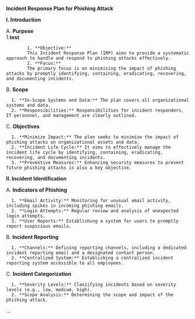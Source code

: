 **Incident Response Plan for Phishing Attack**

**I. Introduction**

   A. **Purpose**<br />
        1.**test**

            1. **Objective:** 
            This Incident Response Plan (IRP) aims to provide a systematic approach to handle and respond to phishing attacks effectively.
            2. **Focus:** 
            The primary focus is on minimizing the impact of phishing attacks by promptly identifying, containing, eradicating, recovering, and documenting incidents.

   B. **Scope**

      1. **In-Scope Systems and Data:** The plan covers all organizational systems and data.
      2. **Responsibilities:** Responsibilities for incident responders, IT personnel, and management are clearly outlined.

   C. **Objectives**

      1. **Minimize Impact:** The plan seeks to minimize the impact of phishing attacks on organizational assets and data.
      2. **Incident Life Cycle:** It aims to effectively manage the incident life cycle by identifying, containing, eradicating, recovering, and documenting incidents.
      3. **Preventive Measures:** Enhancing security measures to prevent future phishing attacks is also a key objective.

**II. Incident Identification**

   A. **Indicators of Phishing**

      1. **Email Activity:** Monitoring for unusual email activity, including spikes in incoming phishing emails.
      2. **Login Attempts:** Regular review and analysis of unexpected login attempts.
      3. **User Reports:** Establishing a system for users to promptly report suspicious emails.

   B. **Incident Reporting**

      1. **Channels:** Defining reporting channels, including a dedicated incident reporting email and a designated contact person.
      2. **Centralized System:** Establishing a centralized incident reporting system accessible to all employees.

   C. **Incident Categorization**

      1. **Severity Levels:** Classifying incidents based on severity levels (e.g., low, medium, high).
      2. **Scope Analysis:** Determining the scope and impact of the phishing attack.

...

